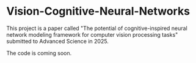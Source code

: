 # Vision-Cognitive-Neural-Networks
This project is a paper called "The potential of cognitive-inspired neural network modeling framework for computer vision processing tasks" submitted to Advanced Science in 2025.

The code is coming soon.
